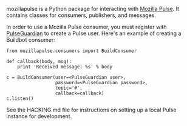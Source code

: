 mozillapulse is a Python package for interacting with [Mozilla Pulse][].
It contains classes for consumers, publishers, and messages.

In order to use a Mozilla Pulse consumer, you must register with
[PulseGuardian][] to create a Pulse user.  Here's an example of
creating a Buildbot consumer:

    from mozillapulse.consumers import BuildConsumer

    def callback(body, msg):
        print 'Received message: %s' % body

    c = BuildConsumer(user=<PulseGuardian user>,
                      password=<PulseGuardian password>,
                      topic='#',
                      callback=callback)
    c.listen()

See the HACKING.md file for instructions on setting up a local Pulse
instance for development.

[Mozilla Pulse]: https://wiki.mozilla.org/Auto-tools/Projects/Pulse
[PulseGuardian]: https://wiki.mozilla.org/Auto-tools/Projects/Pulse/PulseGuardian
